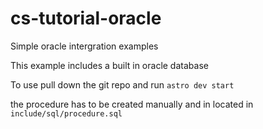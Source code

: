 # cs-tutorial-oracle
Simple oracle intergration examples


This example includes a built in oracle database


To use pull down the git repo and run `astro dev start`


the procedure has to be created manually and in located in `include/sql/procedure.sql`
